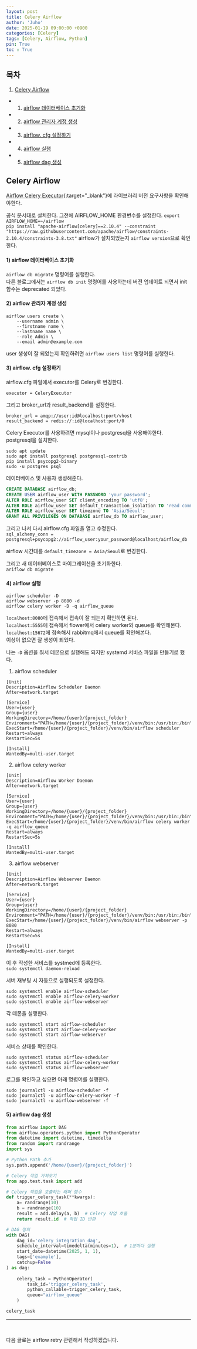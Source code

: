 ```yaml
---
layout: post
title: Celery Airflow
author: 'Juho'
date: 2025-01-19 09:00:00 +0900
categories: [Celery]
tags: [Celery, Airflow, Python]
pin: True
toc : True
---
```


<style>
  th{
    font-weight: bold;
    text-align: center;
    background-color: white;
  }
  td{
    background-color: white;
  }

</style>

## 목차
1. [Celery Airflow](#celery-airflow)
 - 1) [airflow 데이터베이스 초기화](#1-airflow-데이터베이스-초기화)
 - 2) [airflow 관리자 계정 생성](#2-airflow-관리자-계정-생성)
 - 3) [airflow. cfg 설정하기](#3-airflow-cfg-설정하기)
 - 4) [airflow 실행](#4-airflow-실행)
 - 5) [airflow dag 생성](#5-airflow-dag-생성)

## Celery Airflow
[Airflow Celery Executor](https://airflow.apache.org/docs/apache-airflow-providers-celery/stable/index.html){:target="_blank"}에 라이브러리 버전 요구사항을 확인해야한다.<br/>

공식 문서대로 설치한다.
그전에 AIRFLOW_HOME 환경변수를 설정한다. `export AIRFLOW_HOME=~/airflow`<br/>
`pip install "apache-airflow[celery]==2.10.4" --constraint "https://raw.githubusercontent.com/apache/airflow/constraints-2.10.4/constraints-3.8.txt"`
airflow가 설치되었는지 `airflow version`으로 확인한다.<br/>

#### 1) airflow 데이터베이스 초기화
`airflow db migrate` 명령어를 실행한다.<br/>
다른 블로그에서는 `airflow db init` 명령어를 사용하는데 버전 업데이트 되면서 init 함수는 deprecated 되었다.<br/>

#### 2) airflow 관리자 계정 생성
```
airflow users create \
    --username admin \
    --firstname name \
    --lastname name \
    --role Admin \
    --email admin@example.com
```
user 생성이 잘 되었는지 확인하려면 `airflow users list` 명령어를 실행한다.<br/>

#### 3) airflow. cfg 설정하기
airflow.cfg 파일에서 executor를 Celery로 변경한다.<br/>
```
executor = CeleryExecutor
```

그리고 broker_url과 result_backend를 설정한다.<br/>
```
broker_url = amqp://user:id@localhost:port/vhost
result_backend = redis://:id@localhost:port/0
```

Celery Executor를 사용하려면 mysql이나 postgresql을 사용해야한다.<br/>
postgresql을 설치한다.<br/>
```
sudo apt update
sudo apt install postgresql postgresql-contrib
pip install psycopg2-binary
sudo -u postgres psql
```
데이터베이스 및 사용자 생성해준다.<br/>
```sql
CREATE DATABASE airflow_db;
CREATE USER airflow_user WITH PASSWORD 'your_password';
ALTER ROLE airflow_user SET client_encoding TO 'utf8';
ALTER ROLE airflow_user SET default_transaction_isolation TO 'read committed';
ALTER ROLE airflow_user SET timezone TO 'Asia/Seoul';
GRANT ALL PRIVILEGES ON DATABASE airflow_db TO airflow_user;
```

그리고 나서 다시 airflow.cfg 파일을 열고 수정한다.<br/>
`sql_alchemy_conn = postgresql+psycopg2://airflow_user:your_password@localhost/airflow_db`

airflow 시간대를 `default_timezone = Asia/Seoul`로 변경한다.<br/>

그리고 새 데이터베이스로 마이그레이션을 초기화한다.<br/>
`ariflow db migrate`

#### 4) airflow 실행
```
airflow scheduler -D
airflow webserver -p 8080 -d
airflow celery worker -D -q airflow_queue
```
`localhost:8080`에 접속해서 접속이 잘 되는지 확인하면 된다.<br/>
`localhost:5555`에 접속해서 flower에서 celery worker와 queue를 확인해본다.<br>
`localhost:15672`에 접속해서 rabbitmq에서 queue를 확인해본다.<br/>
이상이 없으면 잘 생성이 되었다.<br/>

나는 `-D` 옵션을 줘서 데몬으로 실행해도 되지만 systemd 서비스 파일을 만들기로 했다.<br/>
1) airflow scheduler
```
[Unit]
Description=Airflow Scheduler Daemon
After=network.target

[Service]
User={user}
Group={user}
WorkingDirectory=/home/{user}/{project_folder}
Environment="PATH=/home/{user}/{project_folder}/venv/bin:/usr/bin:/bin"
ExecStart=/home/{user}/{project_folder}/venv/bin/airflow scheduler
Restart=always
RestartSec=5s

[Install]
WantedBy=multi-user.target
```

2) airflow celery worker
```
[Unit]
Description=Airflow Worker Daemon
After=network.target

[Service]
User={user}
Group={user}
WorkingDirectory=/home/{user}/{project_folder}
Environment="PATH=/home/{user}/{project_folder}/venv/bin:/usr/bin:/bin"
ExecStart=/home/{user}/{project_folder}/venv/bin/airflow celery worker -q airflow_queue
Restart=always
RestartSec=5s

[Install]
WantedBy=multi-user.target
```

3) airflow webserver
```
[Unit]
Description=Airflow Webserver Daemon
After=network.target

[Service]
User={user}
Group={user}
WorkingDirectory=/home/{user}/{project_folder}
Environment="PATH=/home/{user}/{project_folder}/venv/bin:/usr/bin:/bin"
ExecStart=/home/{user}/{project_folder}/venv/bin/airflow webserver -p 8080
Restart=always
RestartSec=5s

[Install]
WantedBy=multi-user.target
```

이 후 작성한 서비스를 systmed에 등록한다.<br/>
`sudo systemctl daemon-reload`

서버 재부팅 시 자동으로 실행되도록 설정한다.<br/>
```
sudo systemctl enable airflow-scheduler
sudo systemctl enable airflow-celery-worker
sudo systemctl enable airflow-webserver
```

각 데몬을 실행한다.<br/>
```
sudo systemctl start airflow-scheduler
sudo systemctl start airflow-celery-worker
sudo systemctl start airflow-webserver
```

서비스 상태를 확인한다.<br/>
```
sudo systemctl status airflow-scheduler
sudo systemctl status airflow-celery-worker
sudo systemctl status airflow-webserver
```

로그를 확인하고 싶으면 아래 명령어를 실행한다.<br/>
```
sudo journalctl -u airflow-scheduler -f
sudo journalctl -u airflow-celery-worker -f
sudo journalctl -u airflow-webserver -f
```

#### 5) airflow dag 생성
```python
from airflow import DAG
from airflow.operators.python import PythonOperator
from datetime import datetime, timedelta
from random import randrange
import sys

# Python Path 추가
sys.path.append('/home/{user}/{project_folder}')

# Celery 작업 가져오기
from app.test.task import add

# Celery 작업을 호출하는 래퍼 함수
def trigger_celery_task(**kwargs):
    a= randrange(10)
    b = randrange(10)
    result = add.delay(a, b)  # Celery 작업 호출
    return result.id  # 작업 ID 반환

# DAG 정의
with DAG(
    dag_id='celery_integration_dag',
    schedule_interval=timedelta(minutes=1),  # 1분마다 실행
    start_date=datetime(2025, 1, 1),
    tags=['example'],
    catchup=False
) as dag:
    
    celery_task = PythonOperator(
        task_id='trigger_celery_task',
        python_callable=trigger_celery_task,
        queue="airflow_queue"
    )

celery_task
```

---

<br/>

다음 글로는 airflow retry 관련해서 작성하겠습니다. <br/>

